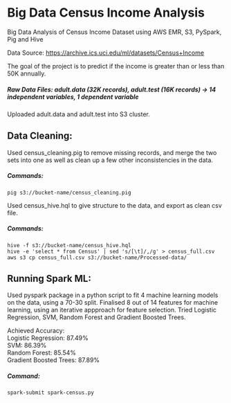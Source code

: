 # Big Data Census Income Analysis
Big Data Analysis of Census Income Dataset using AWS EMR, S3, PySpark, Pig and Hive

Data Source: https://archive.ics.uci.edu/ml/datasets/Census+Income

The goal of the project is to predict if the income is greater than or less than 50K annually.

##### Raw Data Files: adult.data (32K records), adult.test (16K records) -> 14 independent variables, 1 dependent variable

Uploaded adult.data and adult.test into S3 cluster.

## Data Cleaning:
Used census_cleaning.pig to remove missing records, and merge the two sets into one as well as clean up a few other inconsistencies in the data.
##### Commands: 
`pig s3://bucket-name/census_cleaning.pig`

Used census_hive.hql to give structure to the data, and export as clean csv file.
##### Commands:
`hive -f s3://bucket-name/census_hive.hql`\
`hive -e 'select * from Census' | sed 's/[\t]/,/g' > census_full.csv`\
`aws s3 cp census_full.csv s3://bucket-name/Processed-data/`

## Running Spark ML:
Used pyspark package in a python script to fit 4 machine learning models on the data, using a 70-30 split.
Finalised 8 out of 14 features for machine learning, using an iterative appproach for feature selection.
Tried Logistic Regression, SVM, Random Forest and Gradient Boosted Trees.

Achieved Accuracy:\
Logistic Regression:    87.49%\
SVM:                    86.39%\
Random Forest:          85.54%\
Gradient Boosted Trees: 87.89%

##### Command:
`spark-submit spark-census.py`
